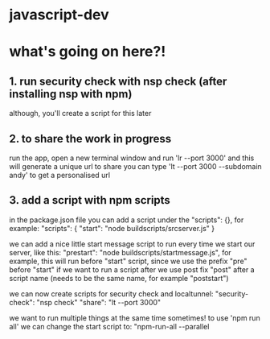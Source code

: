 # javascript-dev

# what's going on here?!


## 1. run security check with nsp check (after installing nsp with npm)
although, you'll create a script for this later

## 2. to share the work in progress
run the app, open a new terminal window and run 'lr --port 3000'
and this will generate a unique url to share
you can type 'lt --port 3000 --subdomain andy' to get a personalised url

## 3. add a script with npm scripts
in the package.json file you can add a script under the "scripts": {}, for example:
"scripts": {
    "start": "node buildscripts/srcserver.js"
}

we can add a nice little start message script to run every time we start our server, like this:
"prestart": "node buildscripts/startmessage.js", for example,
this will run before "start" script, since we use the prefix "pre" before "start"
if we want to run a script after we use post fix "post" after a script name
(needs to be the same name, for example "poststart")

we can now create scripts for security check and localtunnel:
"security-check": "nsp check"
"share": "lt --port 3000"

we want to run multiple things at the same time sometimes!
to use 'npm run all' we can change the start script to: "npm-run-all --parallel <script> <script>"
for example "npm-run-all --parallel security-check open-src"
(to run "silently" type: npm start -s)


@see package.json for all scripts

## 4. transpilers?!

babel to transpile the latest version of javascript down to es5 (for those who don't support es6)
add a .babelrc file and add
{
    "presets":["latest"]
}

to use babel we need to add it to our package.json file, specifically to the prestart script:
"prestart": "babel-node buildsc...."
we can use it for our src server(srcserver.js) too:
"open-src": "babel-node buildscript..." and now we can use es syntax, like import express from 'express';

## 5. bundling
nowadays you need to bundle up code that the browser can consume,
but you can also use a bundler create different file structures

### 5.1 module format
es6 modules is a standardized, statically analyzable
(improved autocomplete, intelligent refactoring, fail fast, tree shaking)
tree shaking = dead code elimination
es6 is easy to read (named imports, defaults exports)

### 5.2 the bundler -- webpack
webpack bundle all our assets up into a single file that runs in our target environment, for example the web.
we will configure webpack in a js file (like webpack.config.js)

@see webpack.config.dev.js

### 5.3 configure express to use webpack


## 6. sourcemap
maps code back to original source code
part of our build
downloaded if you open developer tools (only downloaded when you need it)

## 7. linting using eslint
a linter helps you:
enforce consistence curly brace position, confirm/alert, trailing commas, globals, eval
avoid mistakes like: extra parenthesis, overwriting function, assignment in conditional, missing default case in switch, debugger /console.log in production

"extends": "eslint: recommended" --> tells eslint to use the recommended rules (warnings and errors)
           "plugin:import/errors" and "plugin:import/warning" --> adds enhanced linting of es6 import syntax
"parseroption": {
    "ecmaversion": 7 --> using version of javascript 7
    "sourcetype": "module" --> using standard javascript modules
}

"env": { --> declare some environments that lint should be aware of, like the browser, node, mocha etc

"rules": { --> any rules we want to override
    "no-console": 1 --> 0 == off, 1 == warning, 2 == error, so if you feel strongly about a rule you can set it to 2, and it will break your build
}

to use the lint watch library add i into package.json, for example:
"lint": "esw webpack.config.* src buildscripts"

@see package.json

## 8. tests
unit tests --> small units, single functions
    should run every time you hit save (automatic)
integration test --> testing multiple items (clicking and waiting)


## 9. continuous integration (ci)
let's create a ci server!
    Run Automated build
    Run your tests
    Check code coverage
    Automate deployment
Travis CI™
